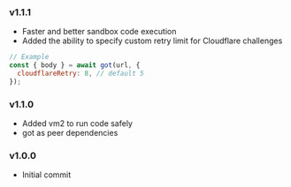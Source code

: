 ### v1.1.1

- Faster and better sandbox code execution
- Added the ability to specify custom retry limit for Cloudflare challenges

```js
// Example
const { body } = await got(url, {
  cloudflareRetry: 8, // default 5
});
```

### v1.1.0

- Added vm2 to run code safely
- got as peer dependencies

### v1.0.0

- Initial commit
